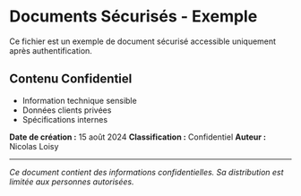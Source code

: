 # Documents Sécurisés - Exemple

Ce fichier est un exemple de document sécurisé accessible uniquement après authentification.

## Contenu Confidentiel

- Information technique sensible
- Données clients privées
- Spécifications internes

**Date de création :** 15 août 2024
**Classification :** Confidentiel
**Auteur :** Nicolas Loisy

---

_Ce document contient des informations confidentielles. Sa distribution est limitée aux personnes autorisées._

